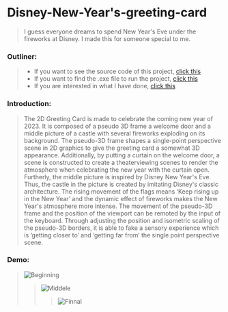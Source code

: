 # Disney-New-Year's-greeting-card
> I guess everyone dreams to spend New Year's Eve under the fireworks at Disney. I made this for someone special to me.
### Outliner:
> * If you want to see the source code of this project, [click this](https://github.com/humb1e1989/Disney-New-Years-greeting-card/blob/main/Disney%20New%20Year's%20Greeting%20Card.cpp)
> * If you want to find the .exe file to run the project, [click this](https://github.com/humb1e1989/Disney-New-Years-greeting-card/blob/main/Disney%20New%20Year's%20Greeting%20Card.exe)
> * If you are interested in what I have done, [click this](https://github.com/humb1e1989/Disney-New-Years-greeting-card/blob/main/Disney%20New%20Year's%20Greeting%20Card.pdf)

### Introduction:
>The 2D Greeting Card is made to celebrate the coming new year of 2023. It is composed of a pseudo 3D frame a welcome door and a middle picture of a castle with several fireworks exploding on its background. The pseudo-3D frame shapes a single-point perspective scene in 2D graphics to give the greeting card a somewhat 3D appearance. Additionally, by putting a curtain on the welcome door, a scene is constructed to create a theaterviewing scenes to render the atmosphere when celebrating the new year with the curtain open. Furtherly, the middle picture is inspired by Disney New Year's Eve. Thus, the castle in the picture is created by imitating Disney's classic architecture. The rising movement of the flags means ‘Keep rising up in the New Year’ and the dynamic effect of fireworks makes the New Year's atmosphere more intense. The movement of the pseudo-3D frame and the position of the viewport can be remoted by the input of the keyboard. Through adjusting the position and isometric scaling of the pseudo-3D borders, it is able to fake a sensory experience which is ‘getting closer to’ and ‘getting far from’ the single point perspective scene.

### Demo:
>![Beginning]()
>>![Middele]()
>>>![Finnal]()
